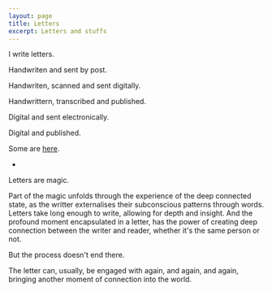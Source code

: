 ```yaml
---
layout: page
title: Letters
excerpt: Letters and stuffs
---
```


I write letters.

Handwriten and sent by post.

Handwriten, scanned and sent digitally.

Handwrittern, transcribed and published.

Digital and sent electronically.

Digital and published.

Some are [here](/tag/letters).

*

Letters are magic.

Part of the magic unfolds through the experience of the deep connected state, as the writter externalises their subconscious patterns through words. Letters take long enough to write, allowing for depth and insight. And the profound moment encapsulated in a letter, has the power of creating deep connection between the writer and reader, whether it's the same person or not.

But the process doesn't end there. 

The letter can, usually, be engaged with again, and again, and again, bringing another moment of connection into the world.